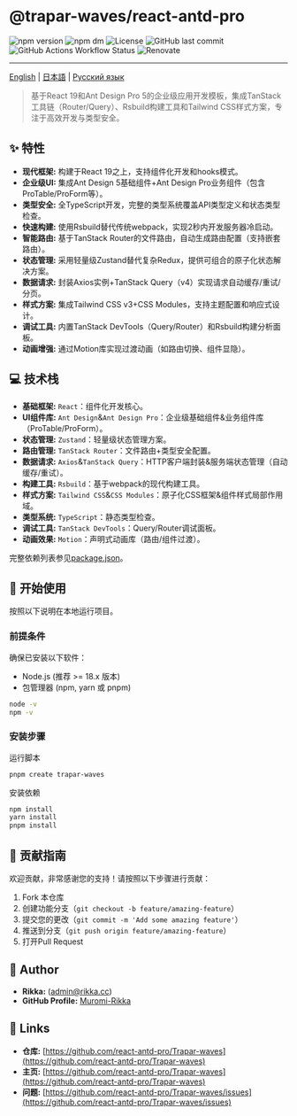 # @trapar-waves/react-antd-pro

![npm version](https://img.shields.io/npm/v/@trapar-waves/react-antd-pro)
![npm dm](https://img.shields.io/npm/dm/@trapar-waves/react-antd-pro)
![License](https://img.shields.io/github/license/Trapar-waves/react-antd-pro)
![GitHub last commit](https://img.shields.io/github/last-commit/Trapar-waves/react-antd-pro)
![GitHub Actions Workflow Status](https://img.shields.io/github/actions/workflow/status/Trapar-waves/react-antd-pro/release.yml)
![Renovate](https://img.shields.io/badge/renovate-enabled-blue)

---

[English](../README.md) | [日本語](/readme/README-JP.md) | [Русский язык](/readme/README-RU.md)

> 基于React 19和Ant Design Pro 5的企业级应用开发模板，集成TanStack工具链（Router/Query）、Rsbuild构建工具和Tailwind CSS样式方案，专注于高效开发与类型安全。

## ✨ 特性

- **现代框架:** 构建于React 19之上，支持组件化开发和hooks模式。
- **企业级UI:** 集成Ant Design 5基础组件+Ant Design Pro业务组件（包含ProTable/ProForm等）。
- **类型安全:** 全TypeScript开发，完整的类型系统覆盖API类型定义和状态类型检查。
- **快速构建:** 使用Rsbuild替代传统webpack，实现2秒内开发服务器冷启动。
- **智能路由:** 基于TanStack Router的文件路由，自动生成路由配置（支持嵌套路由）。
- **状态管理:** 采用轻量级Zustand替代复杂Redux，提供可组合的原子化状态解决方案。
- **数据请求:** 封装Axios实例+TanStack Query（v4）实现请求自动缓存/重试/分页。
- **样式方案:** 集成Tailwind CSS v3+CSS Modules，支持主题配置和响应式设计。
- **调试工具:** 内置TanStack DevTools（Query/Router）和Rsbuild构建分析面板。
- **动画增强:** 通过Motion库实现过渡动画（如路由切换、组件显隐）。

## 💻 技术栈

- **基础框架:** `React`：组件化开发核心。
- **UI组件库:** `Ant Design`&`Ant Design Pro`：企业级基础组件&业务组件库（ProTable/ProForm）。
- **状态管理:** `Zustand`：轻量级状态管理方案。
- **路由管理:** `TanStack Router`：文件路由+类型安全配置。
- **数据请求:** `Axios`&`TanStack Query`：HTTP客户端封装&服务端状态管理（自动缓存/重试）。
- **构建工具:** `Rsbuild`：基于webpack的现代构建工具。
- **样式方案:** `Tailwind CSS`&`CSS Modules`：原子化CSS框架&组件样式局部作用域。
- **类型系统:** `TypeScript`：静态类型检查。
- **调试工具:** `TanStack DevTools`：Query/Router调试面板。
- **动画效果:** `Motion`：声明式动画库（路由/组件过渡）。

完整依赖列表参见[package.json](package.json)。

## 🚀 开始使用

按照以下说明在本地运行项目。

### 前提条件

确保已安装以下软件：

- Node.js (推荐 >= 18.x 版本)
- 包管理器 (npm, yarn 或 pnpm)

```bash
node -v
npm -v
```

### 安装步骤

运行脚本

```bash
pnpm create trapar-waves
```

安装依赖

```bash
npm install
yarn install
pnpm install
```

## 🤝 贡献指南

欢迎贡献，非常感谢您的支持！请按照以下步骤进行贡献：

1. Fork 本仓库
2. 创建功能分支（`git checkout -b feature/amazing-feature`）
3. 提交您的更改（`git commit -m 'Add some amazing feature'`）
4. 推送到分支（`git push origin feature/amazing-feature`）
5. 打开Pull Request

## 👤 Author

- **Rikka:** (admin@rikka.cc)
- **GitHub Profile:** [Muromi-Rikka](https://github.com/Muromi-Rikka)

## 🔗 Links

- **仓库:** [https://github.com/react-antd-pro/Trapar-waves](https://github.com/react-antd-pro/Trapar-waves)
- **主页:** [https://github.com/react-antd-pro/Trapar-waves](https://github.com/react-antd-pro/Trapar-waves)
- **问题:** [https://github.com/react-antd-pro/Trapar-waves/issues](https://github.com/react-antd-pro/Trapar-waves/issues)
